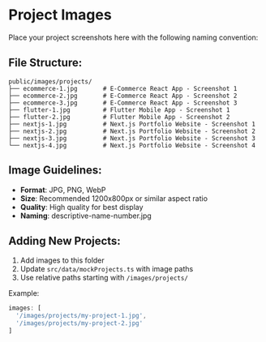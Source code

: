# Project Images

Place your project screenshots here with the following naming convention:

## File Structure:
```
public/images/projects/
├── ecommerce-1.jpg       # E-Commerce React App - Screenshot 1
├── ecommerce-2.jpg       # E-Commerce React App - Screenshot 2  
├── ecommerce-3.jpg       # E-Commerce React App - Screenshot 3
├── flutter-1.jpg         # Flutter Mobile App - Screenshot 1
├── flutter-2.jpg         # Flutter Mobile App - Screenshot 2
├── nextjs-1.jpg          # Next.js Portfolio Website - Screenshot 1
├── nextjs-2.jpg          # Next.js Portfolio Website - Screenshot 2
├── nextjs-3.jpg          # Next.js Portfolio Website - Screenshot 3
└── nextjs-4.jpg          # Next.js Portfolio Website - Screenshot 4
```

## Image Guidelines:
- **Format**: JPG, PNG, WebP
- **Size**: Recommended 1200x800px or similar aspect ratio
- **Quality**: High quality for best display
- **Naming**: descriptive-name-number.jpg

## Adding New Projects:
1. Add images to this folder
2. Update `src/data/mockProjects.ts` with image paths
3. Use relative paths starting with `/images/projects/`

Example:
```typescript
images: [
  '/images/projects/my-project-1.jpg',
  '/images/projects/my-project-2.jpg'
]
``` 